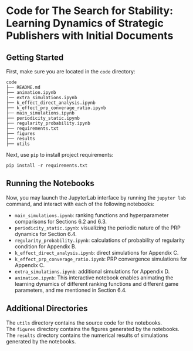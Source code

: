 # Code for The Search for Stability: Learning Dynamics of Strategic Publishers with Initial Documents

## Getting Started

First, make sure you are located in the `code` directory:

```
code
├── README.md
├── animation.ipynb
|── extra_simulations.ipynb
├── k_effect_direct_analysis.ipynb
├── k_effect_prp_converage_ratio.ipynb
├── main_simulations.ipynb
├── periodicity_static.ipynb
├── regularity_probability.ipynb
├── requirements.txt
├── figures
├── results
├── utils
```

Next, use `pip` to install project requirements:

```
pip install -r requirements.txt
```

## Running the Notebooks

Now, you may launch the JupyterLab interface by running the `jupyter lab` command, and interact with each of the following notebooks:

- `main_simulations.ipynb`: ranking functions and hyperparameter comparisons for Sections 6.2 and 6.3.
- `periodicity_static.ipynb`: visualizing the periodic nature of the PRP dynamics for Section 6.4.
- `regularity_probability.ipynb`: calculations of probability of regularity condition for Appendix B.
- `k_effect_direct_analysis.ipynb`: direct simulations for Appendix C.
- `k_effect_prp_converage_ratio.ipynb`: PRP convergence simulations for Appendix C.
- `extra_simulations.ipynb`: additional simulations for Appendix D.
- `animation.ipynb`: This interactive notebook enables animating the learning dynamics of different ranking functions and different game parameters, and me mentioned in Section 6.4.

## Additional Directories

The `utils` directory contains the source code for the notebooks. <br>
The `figures` directory contains the figures generated by the notebooks. <br>
The `results` directory contains the numerical results of simulations generated by the notebooks. 
